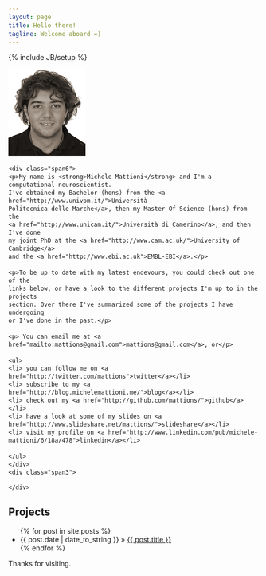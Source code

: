 ```yaml
---
layout: page
title: Hello there!
tagline: Welcome aboard =)
---
```

{% include JB/setup %}

<div class="row-fluid">
    <div class="span2"><img src="assets/gfx/Michele_Mattioni_sepia.jpg"/> </div>
    
    <div class="span6">
    <p>My name is <strong>Michele Mattioni</strong> and I'm a computational neuroscientist. 
    I've obtained my Bachelor (hons) from the <a href="http://www.univpm.it/">Università 
    Politecnica delle Marche</a>, then my Master Of Science (hons) from the 
    <a href="http://www.unicam.it/">Università di Camerino</a>, and then I've done 
    my joint PhD at the <a href="http://www.cam.ac.uk/">University of Cambridge</a> 
    and the <a href="http://www.ebi.ac.uk">EMBL-EBI</a>.</p>

    <p>To be up to date with my latest endevours, you could check out one of the 
    links below, or have a look to the different projects I'm up to in the projects 
    section. Over there I've summarized some of the projects I have undergoing 
    or I've done in the past.</p>
    
    <p> You can email me at <a href="mailto:mattions@gmail.com">mattions@gmail.com</a>, or</p>
    
    <ul>
    <li> you can follow me on <a href="http://twitter.com/mattions">twitter</a></li>
    <li> subscribe to my <a href="http://blog.michelemattioni.me/">blog</a></li>
    <li> check out my <a href="http://github.com/mattions/">github</a></li>
    <li> have a look at some of my slides on <a href="http://www.slideshare.net/mattions/">slideshare</a></li>
    <li> visit my profile on <a href="http://www.linkedin.com/pub/michele-mattioni/6/18a/478">linkedin</a></li>
    
    </ul>
    </div>
    <div class="span3">
<script charset="utf-8" src="http://widgets.twimg.com/j/2/widget.js"></script>
<script>
new TWTR.Widget({
  version: 2,
  type: 'profile',
  rpp: 4,
  interval: 30000,
  width: 250,
  height: 300,
  theme: {
    shell: {
      background: '#EEE',
      color: '#333'
    },
    tweets: {
      background: '#ffffff',
      color: '#000000',
      links: '#08C'
    }
  },
  features: {
    scrollbar: false,
    loop: false,
    live: false,
    behavior: 'default'
  }
}).render().setUser('mattions').start();
</script>
    </div>
</div>



## Projects

<ul class="posts">
  {% for post in site.posts %}
    <li><span>{{ post.date | date_to_string }}</span> &raquo; <a href="{{ BASE_PATH }}{{ post.url }}">{{ post.title }}</a></li>
  {% endfor %}
</ul>

Thanks for visiting.
